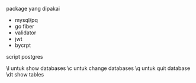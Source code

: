 package yang dipakai
- mysql/pq
- go fiber
- validator
- jwt
- bycrpt

script postgres

\l untuk show databases
\c untuk change databases 
\q untuk quit database
\dt show tables